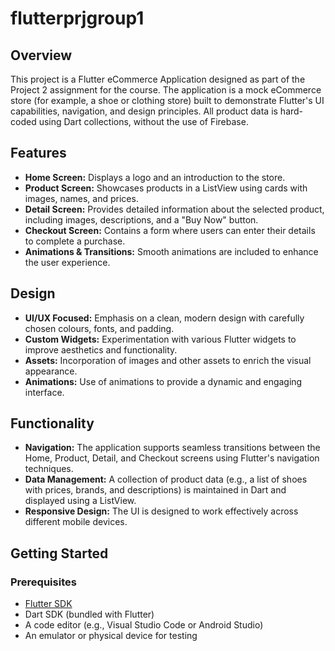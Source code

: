 # flutterprjgroup1

## Overview

This project is a Flutter eCommerce Application designed as part of the Project 2 assignment for the course. The application is a mock eCommerce store (for example, a shoe or clothing store) built to demonstrate Flutter's UI capabilities, navigation, and design principles. All product data is hard-coded using Dart collections, without the use of Firebase.

## Features

- **Home Screen:** Displays a logo and an introduction to the store.
- **Product Screen:** Showcases products in a ListView using cards with images, names, and prices.
- **Detail Screen:** Provides detailed information about the selected product, including images, descriptions, and a "Buy Now" button.
- **Checkout Screen:** Contains a form where users can enter their details to complete a purchase.
- **Animations & Transitions:** Smooth animations are included to enhance the user experience.

## Design

- **UI/UX Focused:** Emphasis on a clean, modern design with carefully chosen colours, fonts, and padding.
- **Custom Widgets:** Experimentation with various Flutter widgets to improve aesthetics and functionality.
- **Assets:** Incorporation of images and other assets to enrich the visual appearance.
- **Animations:** Use of animations to provide a dynamic and engaging interface.

## Functionality

- **Navigation:** The application supports seamless transitions between the Home, Product, Detail, and Checkout screens using Flutter's navigation techniques.
- **Data Management:** A collection of product data (e.g., a list of shoes with prices, brands, and descriptions) is maintained in Dart and displayed using a ListView.
- **Responsive Design:** The UI is designed to work effectively across different mobile devices.

## Getting Started

### Prerequisites

- [Flutter SDK](https://flutter.dev/docs/get-started/install)
- Dart SDK (bundled with Flutter)
- A code editor (e.g., Visual Studio Code or Android Studio)
- An emulator or physical device for testing
